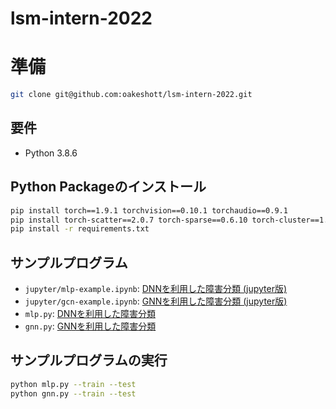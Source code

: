 # lsm-intern-2022

# 準備

```bash
git clone git@github.com:oakeshott/lsm-intern-2022.git
```

## 要件

- Python 3.8.6

## Python Packageのインストール

```bash
pip install torch==1.9.1 torchvision==0.10.1 torchaudio==0.9.1
pip install torch-scatter==2.0.7 torch-sparse==0.6.10 torch-cluster==1.5.9 torch-spline-conv==1.2.1 torch-geometric==2.0.1 -f https://data.pyg.org/whl/torch-1.9.1+cpu.html
pip install -r requirements.txt
```

## サンプルプログラム

- `jupyter/mlp-example.ipynb`: [DNNを利用した障害分類 (jupyter版)](jupyter/mlp-example.ipynb)
- `jupyter/gcn-example.ipynb`: [GNNを利用した障害分類 (jupyter版)](jupyter/gnn-example.ipynb)
- `mlp.py`: [DNNを利用した障害分類](mlp.py)
- `gnn.py`: [GNNを利用した障害分類](gnn.py)


## サンプルプログラムの実行

```bash
python mlp.py --train --test
python gnn.py --train --test
```
